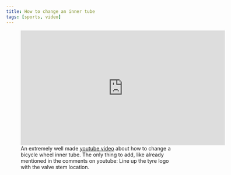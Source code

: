 ```yaml
---
title: How to change an inner tube
tags: [sports, video]
---
```

<figure>
<iframe width="560" height="315" src="https://www.youtube.com/embed/Suh1-o6KBo8" title="YouTube video player" frameborder="0" allow="accelerometer; autoplay; clipboard-write; encrypted-media; gyroscope; picture-in-picture" allowfullscreen></iframe>
<figcaption>An extremely well made <a href="https://youtu.be/Suh1-o6KBo8">youtube video</a> about how to change a bicycle wheel inner tube. The only thing to add, like already mentioned in the comments on youtube: Line up the tyre logo with the valve stem location.  </figcaption>
</figure>